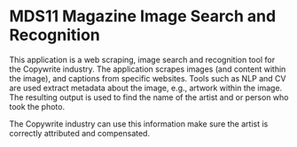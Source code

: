 # MDS11 Magazine Image Search and Recognition

This application is a web scraping, image search and recognition tool for the Copywrite industry. The application scrapes images (and content within the image), 
and captions from specific websites. Tools such as NLP and CV are used extract metadata about the image, e.g., artwork within the image. 
The resulting output is used to find the name of the artist and or person who took the photo. 

The Copywrite industry can use this information make sure the artist is correctly attributed and compensated.
